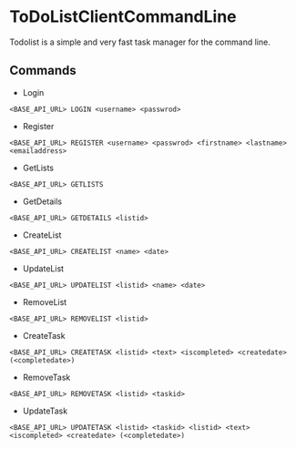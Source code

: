 # ToDoListClientCommandLine

Todolist is a simple and very fast task manager for the command line.

## Commands

* Login
```
<BASE_API_URL> LOGIN <username> <passwrod>
```
* Register
```
<BASE_API_URL> REGISTER <username> <passwrod> <firstname> <lastname> <emailaddress>
```
* GetLists
```
<BASE_API_URL> GETLISTS
```
* GetDetails
```
<BASE_API_URL> GETDETAILS <listid>
```
* CreateList
```
<BASE_API_URL> CREATELIST <name> <date>
```
* UpdateList
```
<BASE_API_URL> UPDATELIST <listid> <name> <date>
```
* RemoveList
```
<BASE_API_URL> REMOVELIST <listid>
```
* CreateTask
```
<BASE_API_URL> CREATETASK <listid> <text> <iscompleted> <createdate> (<completedate>)
```
* RemoveTask
```
<BASE_API_URL> REMOVETASK <listid> <taskid>
```
* UpdateTask
```
<BASE_API_URL> UPDATETASK <listid> <taskid> <listid> <text> <iscompleted> <createdate> (<completedate>)
```
